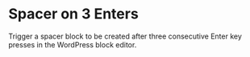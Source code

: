 # Spacer on 3 Enters

Trigger a spacer block to be created after three consecutive Enter key presses in the WordPress block editor.

